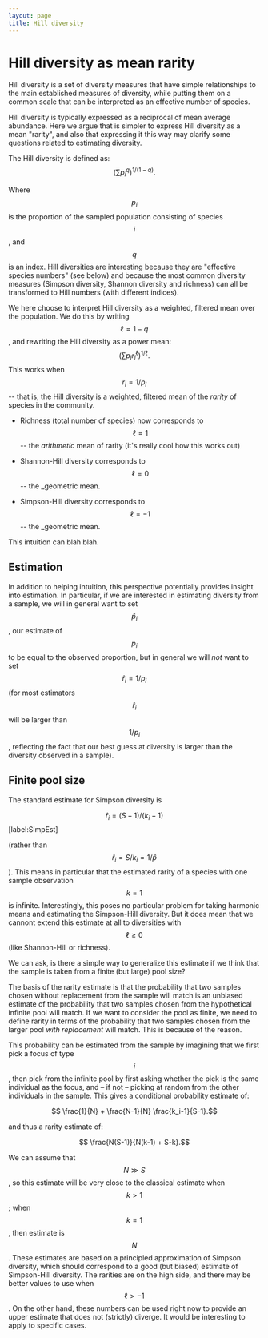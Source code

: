 ```yaml
---
layout: page
title: Hill diversity
---
```


Hill diversity as mean rarity
=============================

Hill diversity is a set of diversity measures that have simple relationships to the main established measures of diversity, while putting them on a common scale that can be interpreted as an effective number of species.

Hill diversity is typically expressed as a reciprocal of mean average abundance. Here we argue that is simpler to express Hill diversity as a mean "rarity", and also that expressing it this way may clarify some questions related to estimating diversity.

The Hill diversity is defined as:
$$
\left(
	\sum{p_i^q}
\right)^{1/(1-q)}.
$$

Where $$p_i$$ is the proportion of the sampled population consisting of species $$i$$, and $$q$$ is an index. Hill diversities are interesting because they are "effective species numbers" (see below) and because the most common diversity measures (Simpson diversity, Shannon diversity and richness) can all be transformed to Hill numbers (with different indices).

We here choose to interpret Hill diversity as a weighted, filtered mean over the population. We do this by writing $$\ell = 1-q$$, and rewriting the Hill diversity as a power mean:
$$
\left(
	\sum{p_i r_i^\ell}
\right)^{1/\ell}.
$$
This works when $$r_i = 1/p_i$$ -- that is, the Hill diversity is a weighted, filtered mean of the _rarity_ of species in the community.

* Richness (total number of species) now corresponds to $$\ell=1$$ -- the _arithmetic_ mean of rarity (it's really cool how this works out)

* Shannon-Hill diversity corresponds to $$\ell=0$$ -- the _geometric mean.

* Simpson-Hill diversity corresponds to $$\ell=-1$$ -- the _geometric mean.

This intuition can blah blah.

Estimation
--------

In addition to helping intuition, this perspective potentially provides insight into estimation. In particular, if we are interested in estimating diversity from a sample, we will in general want to set $$\hat p_i$$, our estimate of $$p_i$$ to be equal to the observed proportion, but in general we will _not_ want to set $$\hat r_i = 1/p_i$$ (for most estimators $$\hat r_i$$ will be larger than $$1/p_i$$, reflecting the fact that our best guess at diversity is larger than the diversity observed in a sample).


Finite pool size
----------------

The standard estimate for Simpson diversity is

$$\hat r_i = (S-1)/(k_i-1)$$ [label:SimpEst]

(rather than $$\hat r_i = S/k_i = 1/\hat p$$). This means in particular that the estimated rarity of a species with one sample observation $$k=1$$ is infinite. Interestingly, this poses no particular problem for taking harmonic means and estimating the Simpson-Hill diversity. But it does mean that we cannont extend this estimate at all to diversities with $$\ell \ge 0$$ (like Shannon-Hill or richness).

We can ask, is there a simple way to generalize this estimate if we think that the sample is taken from a finite (but large) pool size?

The basis of the rarity estimate is that the probability that two samples chosen without replacement from the sample will match is an unbiased estimate of the probability that two samples chosen from the hypothetical infinite pool will match. If we want to consider the pool as finite, we need to define rarity in terms of the probability that two samples chosen from the larger pool _with replacement_ will match. This is because of the reason.

This probability can be estimated from the sample by imagining that we first pick  a focus of type $$i$$, then pick from the infinite pool by first asking whether the pick is the same individual as the focus, and – if not – picking at random from the other individuals in the sample. This gives a conditional probability estimate of:

$$ \frac{1}{N} + \frac{N-1}{N} \frac{k_i-1}{S-1}.$$

and thus a rarity estimate of: 

$$ \frac{N(S-1)}{N(k-1) + S-k}.$$

We can assume that $$N \gg S$$, so this estimate will be very close to the classical estimate when $$k>1$$; when $$k=1$$, then estimate is $$N$$. These estimates are based on a principled approximation of Simpson diversity, which should correspond to a good (but biased) estimate of Simpson-Hill diversity. The rarities are on the high side, and there may be better values to use when $$\ell > -1$$. On the other hand, these numbers can be used right now to provide an upper estimate that does not (strictly) diverge. It would be interesting to apply to specific cases.
